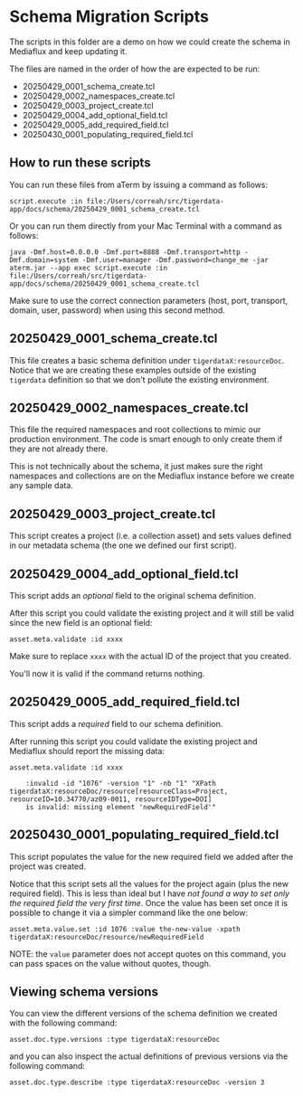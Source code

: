 # Schema Migration Scripts
The scripts in this folder are a demo on how we could create the schema in Mediaflux and keep updating it.

The files are named in the order of how the are expected to be run:
* 20250429_0001_schema_create.tcl
* 20250429_0002_namespaces_create.tcl
* 20250429_0003_project_create.tcl
* 20250429_0004_add_optional_field.tcl
* 20250429_0005_add_required_field.tcl
* 20250430_0001_populating_required_field.tcl

## How to run these scripts
You can run these files from aTerm by issuing a command as follows:

```
script.execute :in file:/Users/correah/src/tigerdata-app/docs/schema/20250429_0001_schema_create.tcl
```

Or you can run them directly from your Mac Terminal with a command as follows:

```
java -Dmf.host=0.0.0.0 -Dmf.port=8888 -Dmf.transport=http -Dmf.domain=system -Dmf.user=manager -Dmf.password=change_me -jar aterm.jar --app exec script.execute :in file:/Users/correah/src/tigerdata-app/docs/schema/20250429_0001_schema_create.tcl
```

Make sure to use the correct connection parameters (host, port, transport, domain, user, password) when using this second method.


## 20250429_0001_schema_create.tcl
This file creates a basic schema definition under `tigerdataX:resourceDoc`. Notice that we are creating these examples outside of the existing `tigerdata` definition so that we don't pollute the existing environment.


## 20250429_0002_namespaces_create.tcl
This file the required namespaces and root collections to mimic our production environment. The code is smart enough to only create them if they are not already there.

This is not technically about the schema, it just makes sure the right namespaces and collections are on the Mediaflux instance before we create any sample data.


## 20250429_0003_project_create.tcl
This script creates a project (i.e. a collection asset) and sets values defined in our metadata schema (the one we defined our first script).


## 20250429_0004_add_optional_field.tcl
This script adds an *optional* field to the original schema definition.

After this script you could validate the existing project and it will still be valid since the new field is an optional field:

```
asset.meta.validate :id xxxx
```

Make sure to replace `xxxx` with the actual ID of the project that you created.

You'll now it is valid if the command returns nothing.


## 20250429_0005_add_required_field.tcl
This script adds a *required* field to our schema definition.

After running this script you could validate the existing project and Mediaflux should report the missing data:

```
asset.meta.validate :id xxxx

    :invalid -id "1076" -version "1" -nb "1" "XPath tigerdataX:resourceDoc/resource[resourceClass=Project, resourceID=10.34770/az09-0011, resourceIDType=DOI]
    is invalid: missing element 'newRequiredField'"
```


## 20250430_0001_populating_required_field.tcl
This script populates the value for the new required field we added after the project was created.

Notice that this script sets all the values for the project again (plus the new required field). This is less than ideal but I have *not found a way to set only the required field the very first time*. Once the value has been set once it is possible to change it via a simpler command like the one below:

```
asset.meta.value.set :id 1076 :value the-new-value -xpath tigerdataX:resourceDoc/resource/newRequiredField
```

NOTE: the `value` parameter does not accept quotes on this command, you can pass spaces on the value without quotes, though.


## Viewing schema versions

You can view the different versions of the schema definition we created with the following command:

```
asset.doc.type.versions :type tigerdataX:resourceDoc
```

and you can also inspect the actual definitions of previous versions via the following command:

```
asset.doc.type.describe :type tigerdataX:resourceDoc -version 3
```